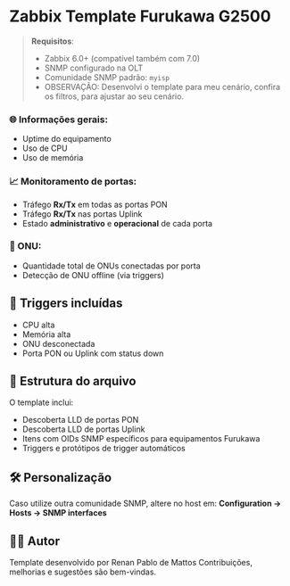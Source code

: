# Zabbix Template Furukawa G2500

> **Requisitos**:
> - Zabbix 6.0+ (compatível também com 7.0)
> - SNMP configurado na OLT
> - Comunidade SNMP padrão: `myisp`
> - OBSERVAÇÃO: Desenvolvi o template para meu cenário, confira os filtros, para ajustar ao seu cenário.

### 🌐 Informações gerais:
- Uptime do equipamento
- Uso de CPU
- Uso de memória

### 📈 Monitoramento de portas:
- Tráfego **Rx/Tx** em todas as portas PON
- Tráfego **Rx/Tx** nas portas Uplink
- Estado **administrativo** e **operacional** de cada porta

### 👥 ONU:
- Quantidade total de ONUs conectadas por porta
- Detecção de ONU offline (via triggers)

## 🚨 Triggers incluídas
- CPU alta
- Memória alta
- ONU desconectada
- Porta PON ou Uplink com status down

## 📁 Estrutura do arquivo
O template inclui:
- Descoberta LLD de portas PON
- Descoberta LLD de portas Uplink
- Itens com OIDs SNMP específicos para equipamentos Furukawa
- Triggers e protótipos de trigger automáticos

## 🛠️ Personalização

Caso utilize outra comunidade SNMP, altere no host em:
**Configuration → Hosts → SNMP interfaces**

## 🧑‍💻 Autor
Template desenvolvido por Renan Pablo de Mattos
Contribuições, melhorias e sugestões são bem-vindas.

